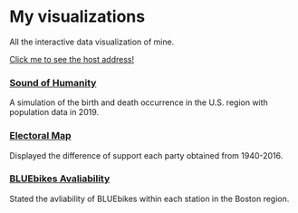 # My visualizations

All the interactive data visualization of mine.

[Click me to see the host address!](https://amory0709.github.io/)

### [Sound of Humanity](https://washuvis.github.io/soundofhumanity/draft-v4/index.html)
A simulation of the birth and death occurrence in the U.S. region with population data in 2019.
    
    
### [Electoral Map](https://notavailiableyet.com)
Displayed the difference of support each party obtained from 1940-2016.

### [BLUEbikes Avaliability](https://notavailiableyet.com)
Stated the avliability of BLUEbikes within each station in the Boston region.
